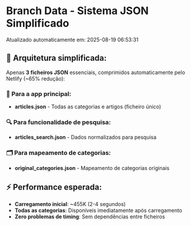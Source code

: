 # Branch Data - Sistema JSON Simplificado
Atualizado automaticamente em: 2025-08-19 06:53:31

## 🎯 Arquitetura simplificada:
Apenas **3 ficheiros JSON** essenciais, comprimidos automaticamente pelo Netlify (~65% redução):

### 📱 Para a app principal:
- **articles.json** - Todas as categorias e artigos (ficheiro único)

### 🔍 Para funcionalidade de pesquisa:
- **articles_search.json** - Dados normalizados para pesquisa

### 🗂️ Para mapeamento de categorias:
- **original_categories.json** - Mapeamento de categorias originais

## ⚡ Performance esperada:
- **Carregamento inicial**: ~455K (2-4 segundos)
- **Todas as categorias**: Disponíveis imediatamente após carregamento
- **Zero problemas de timing**: Sem dependências entre ficheiros
